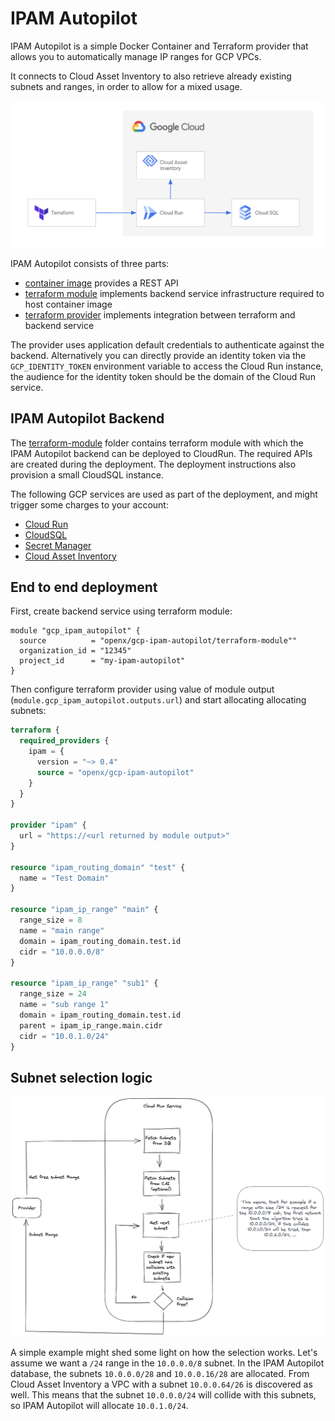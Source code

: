 # IPAM Autopilot
IPAM Autopilot is a simple Docker Container and Terraform provider that allows you to automatically manage IP ranges for GCP VPCs.

It connects to Cloud Asset Inventory to also retrieve already existing subnets and ranges, in order to allow for a mixed usage.

![Architecture showing Terraform, CloudRun, CloudSQL and Cloud Asset Inventory](./img/architecture.png "IPAM Autopilot Architecture")

IPAM Autopilot consists of three parts:
  * [container image](./container) provides a REST API
  * [terraform module](https://registry.terraform.io/modules/openx/ipam-autopilot/google/latest) implements backend service infrastructure required to host container image
  * [terraform provider](https://registry.terraform.io/providers/openx/gcp-ipam-autopilot) implements integration between terraform and backend service

The provider uses application default credentials to authenticate against the backend. Alternatively you can directly provide an identity token via the `GCP_IDENTITY_TOKEN` environment variable to access the Cloud Run instance, the audience for the identity token should be the domain of the Cloud Run service.

## IPAM Autopilot Backend
The [terraform-module](./terraform-module) folder contains terraform module with which the IPAM Autopilot backend can be deployed to CloudRun. The required APIs are created during the deployment. The deployment instructions also provision a small CloudSQL instance. 

The following GCP services are used as part of the deployment, and might trigger some charges to your account:
  * [Cloud Run](https://cloud.google.com/run)
  * [CloudSQL](https://cloud.google.com/sql)
  * [Secret Manager](https://cloud.google.com/secret-manager)
  * [Cloud Asset Inventory](https://cloud.google.com/asset-inventory)

## End to end deployment

First, create backend service using terraform module:
```
module "gcp_ipam_autopilot" {
  source          = "openx/gcp-ipam-autopilot/terraform-module""
  organization_id = "12345"
  project_id      = "my-ipam-autopilot"
}
```
Then configure terraform provider using value of module output (`module.gcp_ipam_autopilot.outputs.url`) and start allocating allocating subnets:

```terraform
terraform {
  required_providers {
    ipam = {
      version = "~> 0.4"
      source = "openx/gcp-ipam-autopilot"
    }
  }
}

provider "ipam" {
  url = "https://<url returned by module output>"
}

resource "ipam_routing_domain" "test" {
  name = "Test Domain"
}

resource "ipam_ip_range" "main" {
  range_size = 8
  name = "main range"
  domain = ipam_routing_domain.test.id
  cidr = "10.0.0.0/8"
}

resource "ipam_ip_range" "sub1" {
  range_size = 24
  name = "sub range 1"
  domain = ipam_routing_domain.test.id
  parent = ipam_ip_range.main.cidr
  cidr = "10.0.1.0/24"
}

```

## Subnet selection logic
![IP Subnet selection logic](./img/flow.png "Sequence flow")

A simple example might shed some light on how the selection works. Let's assume we want a `/24` range in the `10.0.0.0/8` subnet. In the IPAM Autopilot database, the subnets `10.0.0.0/28` and `10.0.0.16/28` are allocated. From Cloud Asset Inventory a VPC with a subnet `10.0.0.64/26` is discovered as well. This means that the subnet `10.0.0.0/24` will collide with this subnets, so IPAM Autopilot will allocate `10.0.1.0/24`.